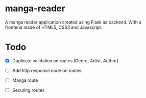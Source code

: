 # manga-reader
A manga reader application created using Flask as backend. With a frontend made of HTML5, CSS3 and Javascript.


# Todo
- [x] Duplicate validation on routes (Genre, Artist, Author)
- [ ] Add http response code on routes
- [ ] Manga route
- [ ] Securing routes

